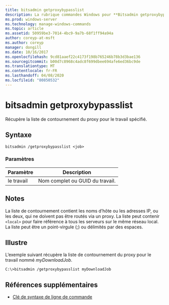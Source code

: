 ```yaml
---
title: bitsadmin getproxybypasslist
description: La rubrique commandes Windows pour **Bitsadmin getproxybypasslist**, qui récupère la liste de contournement du proxy pour le travail spécifié.
ms.prod: windows-server
ms.technology: manage-windows-commands
ms.topic: article
ms.assetid: 50959be3-7014-4bc9-9a7b-68f1ff94a94a
author: coreyp-at-msft
ms.author: coreyp
manager: dongill
ms.date: 10/16/2017
ms.openlocfilehash: 9cd81aaef22c4173f198b765246b78b3d3bae136
ms.sourcegitcommit: b00d7c8968c4adc8f699dbee694afe6ed36bc9de
ms.translationtype: MT
ms.contentlocale: fr-FR
ms.lasthandoff: 04/08/2020
ms.locfileid: "80850532"
---
```

# <a name="bitsadmin-getproxybypasslist"></a>bitsadmin getproxybypasslist

Récupère la liste de contournement du proxy pour le travail spécifié.

## <a name="syntax"></a>Syntaxe

```
bitsadmin /getproxybypasslist <job>
```

### <a name="parameters"></a>Paramètres

| Paramètre | Description |
| -------------- | -------------- |
| le travail | Nom complet ou GUID du travail. |

## <a name="remarks"></a>Notes

La liste de contournement contient les noms d’hôte ou les adresses IP, ou les deux, qui ne doivent pas être routés via un proxy. La liste peut contenir `<local>` pour faire référence à tous les serveurs sur le même réseau local. La liste peut être un point-virgule (;) ou délimités par des espaces.

## <a name="examples"></a><a name=BKMK_examples></a>Illustre

L’exemple suivant récupère la liste de contournement du proxy pour le travail nommé *myDownloadJob*.

```
C:\>bitsadmin /getproxybypasslist myDownloadJob
```

## <a name="additional-references"></a>Références supplémentaires

- [Clé de syntaxe de ligne de commande](command-line-syntax-key.md)